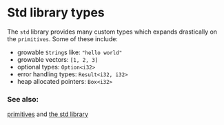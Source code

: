 # Std library types

The `std` library provides many custom types which expands drastically on the
`primitives`. Some of these include:

- growable `String`s like: `"hello world"`
- growable vectors: `[1, 2, 3]`
- optional types: `Option<i32>`
- error handling types: `Result<i32, i32>`
- heap allocated pointers: `Box<i32>`

### See also:

[primitives] and [the std library][std]

[primitives]: primitives.md
[std]: https://doc.rust-lang.org/std/
